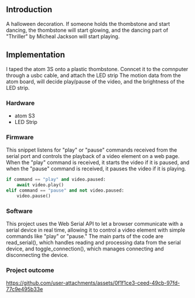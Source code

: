 ## Introduction   

A halloween decoration. If someone holds the thombstone and start dancing, the thombstone will start glowing, and the dancing part of "Thriller" by Micheal Jackson will start playing.

## Implementation   

I taped the atom 3S onto a plastic thombstone. 
Conncet it to the comnputer through a usbc cable, and attach the LED strip
The motion data from the atom board, will decide play/pause of the video, and the brightness of the LED strip.

### Hardware

* atom S3
* LED Strip

### Firmware   

This snippet listens for "play" or "pause" commands received from the serial port and controls the playback of a video element on a web page. When the "play" command is received, it starts the video if it is paused, and when the "pause" command is received, it pauses the video if it is playing.

``` Python  
if command == "play" and video.paused:
    await video.play()
elif command == "pause" and not video.paused:
    video.pause()
```

### Software   

This project uses the Web Serial API to let a browser communicate with a serial device in real time, allowing it to control a video element with simple commands like "play" or "pause." The main parts of the code are read_serial(), which handles reading and processing data from the serial device, and toggle_connection(), which manages connecting and disconnecting the device.


### Project outcome  

https://github.com/user-attachments/assets/0f1f1ce3-ceed-49cb-97fd-77c9e495b33e


